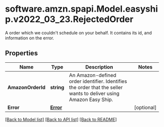 # software.amzn.spapi.Model.easyship.v2022_03_23.RejectedOrder
A order which we couldn't schedule on your behalf. It contains its id, and information on the error.

## Properties

Name | Type | Description | Notes
------------ | ------------- | ------------- | -------------
**AmazonOrderId** | **string** | An Amazon-defined order identifier. Identifies the order that the seller wants to deliver using Amazon Easy Ship. | 
**Error** | [**Error**](Error.md) |  | [optional] 

[[Back to Model list]](../README.md#documentation-for-models) [[Back to API list]](../README.md#documentation-for-api-endpoints) [[Back to README]](../README.md)

